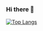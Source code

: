 ### Hi there 👋
[![Top Langs](https://github-readme-stats.vercel.app/api/top-langs/?username=Echo021&layout=pie)](https://github.com/anuraghazra/github-readme-stats)

<!--
**Echo021/Echo021** is a ✨ _special_ ✨ repository because its `README.md` (this file) appears on your GitHub profile.

Here are some ideas to get you started:

- 🔭 I’m currently working on ...
- 🌱 I’m currently learning ...
- 👯 I’m looking to collaborate on ...
- 🤔 I’m looking for help with ...
- 💬 Ask me about ...
- 📫 How to reach me: ...
- 😄 Pronouns: ...
- ⚡ Fun fact: ...
-->

